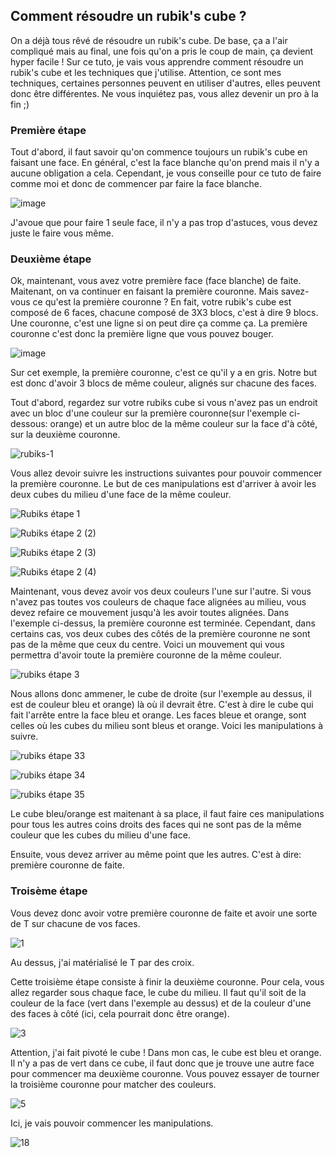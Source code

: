 ## Comment résoudre un rubik's cube ?

On a déjà tous rêvé de résoudre un rubik's cube. De base, ça a l'air compliqué mais au final, une fois qu'on a pris le coup de main, ça devient hyper facile !
Sur ce tuto, je vais vous apprendre comment résoudre un rubik's cube et les techniques que j'utilise. Attention, ce sont mes techniques, certaines personnes peuvent en utiliser d'autres, elles peuvent donc être différentes.
Ne vous inquiétez pas, vous allez devenir un pro à la fin ;)

### Première étape
Tout d'abord, il faut savoir qu'on commence toujours un rubik's cube en faisant une face. En général, c'est la face blanche qu'on prend mais il n'y a aucune obligation a cela. Cependant, je vous conseille pour ce tuto de faire comme moi et donc de commencer par faire la face blanche. 

![image](https://user-images.githubusercontent.com/98915784/152345647-2e06ed45-930b-4d7f-a4b0-fb0adb3a610c.png)

J'avoue que pour faire 1 seule face, il n'y a pas trop d'astuces, vous devez juste le faire vous même.

### Deuxième étape
Ok, maintenant, vous avez votre première face (face blanche) de faite. Maitenant, on va continuer en faisant la première couronne. Mais savez-vous ce qu'est la première couronne ?
En fait, votre rubik's cube est composé de 6 faces, chacune composé de 3X3 blocs, c'est à dire 9 blocs. Une couronne, c'est une ligne si on peut dire ça comme ça. La première couronne c'est donc la première ligne que vous pouvez bouger. 

![image](https://user-images.githubusercontent.com/98915784/152348001-d4165003-2ae4-404f-9a34-4177f63898fe.png)

Sur cet exemple, la première couronne, c'est ce qu'il y a en gris.
Notre but est donc d'avoir 3 blocs de même couleur, alignés sur chacune des faces. 

Tout d'abord, regardez sur votre rubiks cube si vous n'avez pas un endroit avec un bloc d'une couleur sur la première couronne(sur l'exemple ci-dessous: orange) et un autre bloc de la même couleur sur la face d'à côté, sur la deuxième couronne. 

![rubiks-1](https://user-images.githubusercontent.com/98915784/152350478-effbc8ad-e58c-4688-a5f2-7394f8d09f57.PNG)

Vous allez devoir suivre les instructions suivantes pour pouvoir commencer la première couronne. Le but de ces manipulations est d'arriver à avoir les deux cubes du milieu d'une face de la même couleur.  

![Rubiks étape 1](https://user-images.githubusercontent.com/98915784/152398357-bdc3e8ba-709a-4416-b3a5-a0743d067d45.PNG)

![Rubiks étape 2 (2)](https://user-images.githubusercontent.com/98915784/152400018-ba7a38a5-ab20-4d99-8aa6-0a27dcb02fbd.PNG)

![Rubiks étape 2 (3)](https://user-images.githubusercontent.com/98915784/152400937-637ecf5a-9d1f-40cd-8c4a-b5c30e85aeba.PNG)

![Rubiks étape 2 (4)](https://user-images.githubusercontent.com/98915784/152402179-86e3a969-0dca-46b1-89e8-a5fcf75ab865.PNG)

Maintenant, vous devez avoir vos deux couleurs l'une sur l'autre. Si vous n'avez pas toutes vos couleurs de chaque face alignées au milieu, vous devez refaire ce mouvement jusqu'à les avoir toutes alignées.  Dans l'exemple ci-dessus, la première couronne est terminée. Cependant, dans certains cas, vos deux cubes des côtés de la première couronne ne sont pas de la même que ceux du centre. Voici un mouvement qui vous permettra d'avoir toute la première couronne de la même couleur.

![rubiks étape 3](https://user-images.githubusercontent.com/98915784/152405630-df4ebc2a-2d21-41e1-a87f-4b37b33f3cb6.PNG)

Nous allons donc ammener, le cube de droite (sur l'exemple au dessus, il est de couleur bleu et orange) là où il devrait être. C'est à dire le cube qui fait l'arrête entre la face bleu et orange. Les faces bleue et orange, sont celles où les cubes du milieu sont bleus et orange. 
Voici les manipulations à suivre.

![rubiks étape 33](https://user-images.githubusercontent.com/98915784/152406839-47bfa9ef-90c5-4101-9bc4-339a44439439.PNG)

![rubiks étape 34](https://user-images.githubusercontent.com/98915784/152407764-e8e4f881-2898-430b-a824-4857358dc867.PNG)

![rubiks étape 35](https://user-images.githubusercontent.com/98915784/152408396-ee9c4979-d784-4664-9808-6c7de2d51919.PNG)

Le cube bleu/orange est maitenant à sa place, il faut faire ces manipulations pour tous les autres coins droits des faces qui ne sont pas de la même couleur que les cubes du milieu d'une face. 

Ensuite, vous devez arriver au même point que les autres. C'est à dire: première couronne de faite.

### Troisème étape
Vous devez donc avoir votre première couronne de faite et avoir une sorte de T sur chacune de vos faces. 

![1](https://user-images.githubusercontent.com/98915784/152409521-5c74a464-4e3a-48e9-b39e-f0e1e19530fa.PNG)

 Au dessus, j'ai matérialisé le T par des croix.
 
 Cette troisième étape consiste à finir la deuxième couronne. Pour cela, vous allez regarder sous chaque face, le cube du milieu. Il faut qu'il soit de la couleur de la face (vert dans l'exemple au dessus) et de la couleur d'une des faces à côté (ici, cela pourrait donc être orange). 
 
![3](https://user-images.githubusercontent.com/98915784/152411291-e0643455-1d42-4d0e-9d9b-c43d40d4db58.PNG)

Attention, j'ai fait pivoté le cube !
Dans mon cas, le cube est bleu et orange. Il n'y a pas de vert dans ce cube, il faut donc que je trouve une autre face pour commencer ma deuxième couronne. Vous pouvez essayer de tourner la troisième couronne pour matcher des couleurs. 

![5](https://user-images.githubusercontent.com/98915784/152412845-ca57e036-64de-4f8c-a99f-ec0fb5690a4a.PNG)

Ici, je vais pouvoir commencer les manipulations. 

![18](https://user-images.githubusercontent.com/98915784/152414765-e8289bce-8081-4165-b67e-d79c7292b6c2.PNG)








